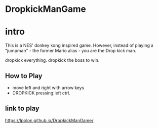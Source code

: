 # DropkickManGame

# intro
This is a NES' donkey kong inspired game. However, instead of playing a "jumpman" - the former Mario alias - you are the Drop kick man.

dropkick everything. dropkick the boss to win.

## How to Play
- move left and right with arrow keys
- DROPKICK pressing left ctrl.

## link to play
https://lpolon.github.io/DropkickManGame/